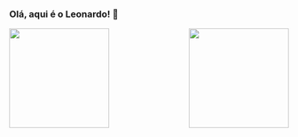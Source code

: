 ### Olá, aqui é o Leonardo! 👋

<div>
  <img  height="180em" src="https://github-readme-stats.vercel.app/api?username=leonardocunha1&show_icons=true&theme=neon&include_all_commits=true&count_private=true"/>
  <img align="right" height="180em" src="https://github-readme-stats.vercel.app/api/top-langs/?username=leonardocunha1&layout=compact&langs_count=16&theme=neon"/>
</div>

